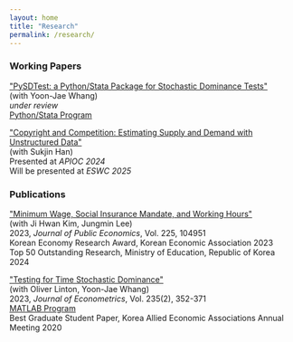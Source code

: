 ```yaml
---
layout: home
title: "Research"
permalink: /research/
---
```


###  Working Papers

["PySDTest: a Python/Stata Package for Stochastic Dominance Tests"](https://arxiv.org/abs/2307.10694) \
(with Yoon-Jae Whang)\
*under review*\
[Python/Stata Program](https://github.com/lee-kyungho/pysdtest)

["Copyright and Competition: Estimating Supply and Demand with Unstructured Data"](https://arxiv.org/abs/2501.16120) \
(with Sukjin Han)\
Presented at *APIOC 2024*\
Will be presented at *ESWC 2025*

### Publications
["Minimum Wage, Social Insurance Mandate, and Working Hours"](https://doi.org/10.1016/j.jpubeco.2023.104951) \
(with Ji Hwan Kim, Jungmin Lee)\
2023, *Journal of Public Economics*, Vol. 225, 104951\
Korean Economy Research Award, Korean Economic Association 2023\
Top 50 Outstanding Research, Ministry of Education, Republic of Korea 2024

["Testing for Time Stochastic Dominance"](https://doi.org/10.1016/j.jeconom.2022.03.012)\
(with Oliver Linton, Yoon-Jae Whang)\
2023, *Journal of Econometrics*, Vol. 235(2), 352-371\
[MATLAB Program](https://github.com/lee-kyungho/Testing-for-TSD)\
Best Graduate Student Paper, Korea Allied Economic Associations Annual Meeting 2020
